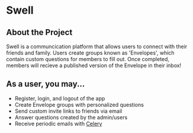 # Swell
## About the Project
Swell is a communcication platform that allows users to connect with their friends and family. Users create groups known as 'Envelopes', which contain custom questions for members to fill out. Once completed, members will recieve a published version of the Envelope in their inbox!

## As a user, you may...
- Register, login, and logout of the app
- Create Envelope groups with personalized questions
- Send custom invite links to friends via email
- Answer questions created by the admin/users
- Receive periodic emails with [Celery](https://docs.celeryq.dev/en/stable/userguide/periodic-tasks.html)